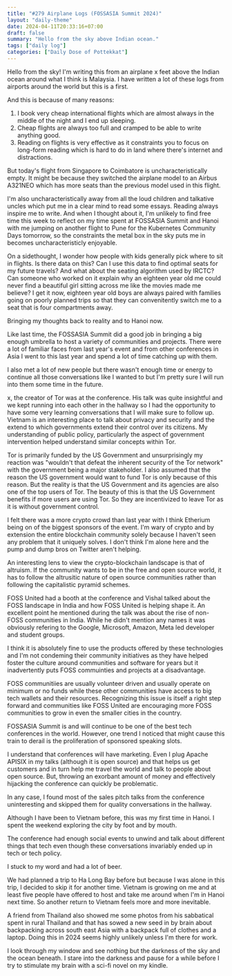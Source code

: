 ```yaml
---
title: "#279 Airplane Logs (FOSSASIA Summit 2024)"
layout: "daily-theme"
date: 2024-04-11T20:33:16+07:00
draft: false
summary: "Hello from the sky above Indian ocean."
tags: ["daily log"]
categories: ["Daily Dose of Pottekkat"]
---
```


Hello from the sky! I'm writing this from an airplane x feet above the Indian ocean around what I think is Malaysia. I have written a lot of these logs from airports around the world but this is a first.

And this is because of many reasons:

1. I book very cheap international flights which are almost always in the middle of the night and I end up sleeping.
2. Cheap flights are always too full and cramped to be able to write anything good.
3. Reading on flights is very effective as it constraints you to focus on long-form reading which is hard to do in land where there's internet and distractions.

But today's flight from Singapore to Coimbatore is uncharacteristically empty. It might be because they switched the airplane model to an Airbus A321NEO which has more seats than the previous model used in this flight.

I'm also uncharacteristically away from all the loud children and talkative uncles which put me in a clear mind to read some essays. Reading always inspire me to write. And when I thought about it, I'm unlikely to find free time this week to reflect on my time spent at FOSSASIA Summit and Hanoi with me jumping on another flight to Pune for the Kubernetes Community Days tomorrow, so the constraints the metal box in the sky puts me in becomes uncharacteristicly enjoyable.

On a sidethought, I wonder how people with kids generally pick where to sit in flights. Is there data on this? Can I use this data to find optimal seats for my future travels? And what about the seating algorithm used by IRCTC? Can someone who worked on it explain why an eighteen year old me could never find a beautiful girl sitting across me like the movies made me believe? I get it now, eighteen year old boys are always paired with families going on poorly planned trips so that they can convenitently switch me to a seat that is four compartments away.

Bringing my thoughts back to reality and to Hanoi now.

Like last time, the FOSSASIA Summit did a good job in bringing a big enough umbrella to host a variety of communities and projects. There were a lot of familiar faces from last year's event and from other conferences in Asia I went to this last year and spend a lot of time catching up with them.

I also met a lot of new people but there wasn't enough time or energy to continue all those conversations like I wanted to but I'm pretty sure I will run into them some time in the future.

x, the creator of Tor was at the conference. His talk was quite insightful and we kept running into each other in the hallway so I had the opportunity to have some very learning conversations that I will make sure to follow up. Vietnam is an interesting place to talk about privacy and security and the extend to which governments extend their control over its citizens. My understanding of public policy, particularly the aspect of government intervention helped understand similar concepts within Tor.

Tor is primarily funded by the US Government and unsurprisingly my reaction was "wouldn't that defeat the inherent security of the Tor network" with the government being a major stakeholder. I also assumed that the reason the US government would want to fund Tor is only because of this reason. But the reality is that the US Government and its agencies are also one of the top users of Tor. The beauty of this is that the US Government benefits if more users are using Tor. So they are incentivized to leave Tor as it is without government control.

I felt there was a more crypto crowd than last year with I think Etherium being on of the biggest sponsors of the event. I'm wary of crypto and by extension the entire blockchain community solely because I haven't seen any problem that it uniquely solves. I don't think I'm alone here and the pump and dump bros on Twitter aren't helping.

An interesting lens to view the crypto-blockchain landscape is that of altruism. If the community wants to be in the free and open source world, it has to follow the altrusitic nature of open source communities rather than following the capitalistic pyramid schemes.

FOSS United had a booth at the conference and Vishal talked about the FOSS landscape in India and how FOSS United is helping shape it. An excellent point he mentioned during the talk was about the rise of non-FOSS communities in India. While he didn't mention any names it was obviously refering to the Google, Microsoft, Amazon, Meta led developer and student groups.

I think it is absolutely fine to use the products offered by these technologies and I'm not condeming their community initiatives as they have helped foster the culture around communities and software for years but it inadvertently puts FOSS commuinties and projects at a disadvantage.

FOSS communitiies are usually volunteer driven and usually operate on minimum or no funds while these other communities have access to big tech wallets and their resources. Recognizing this issue is itself a right step forward and communities like FOSS United are encouraging more FOSS communities to grow in even the smaller cities in the country.

FOSSASIA Summit is and will continue to be one of the best tech conferences in the world. However, one trend I noticed that might cause this train to derail is the proliferation of sponsored speaking slots.

I understand that conferences will have marketing. Even I plug Apache APISIX in my talks (although it is open source) and that helps us get customers and in turn help me travel the world and talk to people about open source. But, throwing an exorbant amount of money and effectively hijacking the conference can quickly be problematic.

In any case, I found most of the sales pitch talks from the conference uninteresting and skipped them for quality conversations in the hallway.

Although I have been to Vietnam before, this was my first time in Hanoi. I spent the weekend exploring the city by foot and by mouth.

The conference had enough social events to unwind and talk about different things that tech even though these conversations invariably ended up in tech or tech policy.

I stuck to my word and had a lot of beer.

We had planned a trip to Ha Long Bay before but because I was alone in this trip, I decided to skip it for another time. Vietnam is growing on me and at least five people have offered to host and take me around when I'm in Hanoi next time. So another return to Vietnam feels more and more inevitable.

A friend from Thailand also showed me some photos from his sabbatical spent in rural Thailand and that has sowed a new seed in by brain about backpacking across south east Asia with a backpack full of clothes and a laptop. Doing this in 2024 seems highly unlikely unless I'm there for work.

I look through my window and see nothing but the darkness of the sky and the ocean beneath. I stare into the darkness and pause for a while before I try to stimulate my brain with a sci-fi novel on my kindle.
